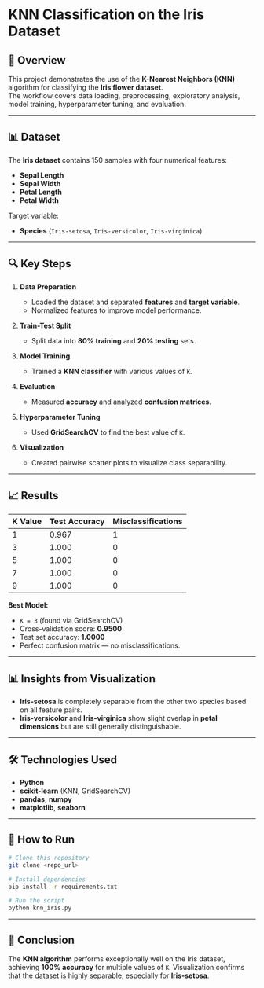 # KNN Classification on the Iris Dataset

## 📌 Overview
This project demonstrates the use of the **K-Nearest Neighbors (KNN)** algorithm for classifying the **Iris flower dataset**.  
The workflow covers data loading, preprocessing, exploratory analysis, model training, hyperparameter tuning, and evaluation.

---

## 📊 Dataset
The **Iris dataset** contains 150 samples with four numerical features:
- **Sepal Length**
- **Sepal Width**
- **Petal Length**
- **Petal Width**

Target variable:
- **Species** (`Iris-setosa`, `Iris-versicolor`, `Iris-virginica`)

---

## 🔍 Key Steps
1. **Data Preparation**
   - Loaded the dataset and separated **features** and **target variable**.
   - Normalized features to improve model performance.

2. **Train-Test Split**
   - Split data into **80% training** and **20% testing** sets.

3. **Model Training**
   - Trained a **KNN classifier** with various values of `K`.

4. **Evaluation**
   - Measured **accuracy** and analyzed **confusion matrices**.

5. **Hyperparameter Tuning**
   - Used **GridSearchCV** to find the best value of `K`.

6. **Visualization**
   - Created pairwise scatter plots to visualize class separability.

---

## 📈 Results

| **K Value** | **Test Accuracy** | **Misclassifications** |
|-------------|-------------------|------------------------|
| 1           | 0.967             | 1                      |
| 3           | 1.000             | 0                      |
| 5           | 1.000             | 0                      |
| 7           | 1.000             | 0                      |
| 9           | 1.000             | 0                      |

**Best Model:**
- `K = 3` (found via GridSearchCV)
- Cross-validation score: **0.9500**
- Test set accuracy: **1.0000**
- Perfect confusion matrix — no misclassifications.

---

## 📊 Insights from Visualization
- **Iris-setosa** is completely separable from the other two species based on all feature pairs.
- **Iris-versicolor** and **Iris-virginica** show slight overlap in **petal dimensions** but are still generally distinguishable.

---

## 🛠 Technologies Used
- **Python**
- **scikit-learn** (KNN, GridSearchCV)
- **pandas**, **numpy**
- **matplotlib**, **seaborn**

---

## 🚀 How to Run
```bash
# Clone this repository
git clone <repo_url>

# Install dependencies
pip install -r requirements.txt

# Run the script
python knn_iris.py
```

---

## 📌 Conclusion
The **KNN algorithm** performs exceptionally well on the Iris dataset, achieving **100% accuracy** for multiple values of `K`. Visualization confirms that the dataset is highly separable, especially for **Iris-setosa**.
